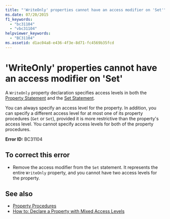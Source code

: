 ```yaml
---
title: "'WriteOnly' properties cannot have an access modifier on 'Set'"
ms.date: 07/20/2015
f1_keywords: 
  - "bc31104"
  - "vbc31104"
helpviewer_keywords: 
  - "BC31104"
ms.assetid: d1ac04a8-e436-4f3e-8d71-fc4569b35fcd
---
```

# 'WriteOnly' properties cannot have an access modifier on 'Set'
A `WriteOnly` property declaration specifies access levels in both the [Property Statement](../../visual-basic/language-reference/statements/property-statement.md) and the [Set Statement](../../visual-basic/language-reference/statements/set-statement.md).  
  
 You can always specify an access level for the property. In addition, you can specify a different access level for at most one of its property procedures (`Get` or `Set`), provided it is more restrictive than the property's access level. You cannot specify access levels for both of the property procedures.  
  
 **Error ID:** BC31104  
  
## To correct this error  
  
-   Remove the access modifier from the `Set` statement. It represents the entire `WriteOnly` property, and you cannot have two access levels for the property.  
  
## See also
- [Property Procedures](../../visual-basic/programming-guide/language-features/procedures/property-procedures.md)
- [How to: Declare a Property with Mixed Access Levels](../../visual-basic/programming-guide/language-features/procedures/how-to-declare-a-property-with-mixed-access-levels.md)
